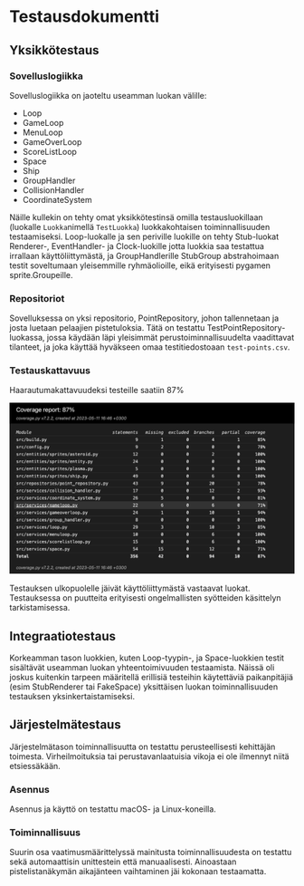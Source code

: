 # Testausdokumentti

## Yksikkötestaus

### Sovelluslogiikka

Sovelluslogiikka on jaoteltu useamman luokan välille:
- Loop
- GameLoop
- MenuLoop
- GameOverLoop
- ScoreListLoop
- Space
- Ship
- GroupHandler
- CollisionHandler
- CoordinateSystem

Näille kullekin on tehty omat yksikkötestinsä omilla testausluokillaan (luokalle `Luokka`nimellä `TestLuokka`) luokkakohtaisen toiminnallisuuden testaamiseksi. Loop-luokalle ja sen periville luokille on tehty Stub-luokat Renderer-, EventHandler- ja Clock-luokille jotta luokkia saa testattua irrallaan käyttöliittymästä, ja GroupHandlerille StubGroup abstrahoimaan testit soveltumaan yleisemmille ryhmäolioille, eikä erityisesti pygamen sprite.Groupeille.

### Repositoriot

Sovelluksessa on yksi repositorio, PointRepository, johon tallennetaan ja josta luetaan pelaajien pistetuloksia. Tätä on testattu TestPointRepository-luokassa, jossa käydään läpi yleisimmät perustoiminnallisuudelta vaadittavat tilanteet, ja joka käyttää hyväkseen omaa testitiedostoaan `test-points.csv`.  

### Testauskattavuus

Haarautumakattavuudeksi testeille saatiin 87%

![](./kuvat/coverage-report.png)

Testauksen ulkopuolelle jäivät käyttöliittymästä vastaavat luokat. Testauksessa on puutteita erityisesti ongelmallisten syötteiden käsittelyn tarkistamisessa.

## Integraatiotestaus

Korkeamman tason luokkien, kuten Loop-tyypin-, ja Space-luokkien testit sisältävät useamman luokan yhteentoimivuuden testaamista. Näissä oli joskus kuitenkin tarpeen määritellä erillisiä testeihin käytettäviä paikanpitäjiä (esim StubRenderer tai FakeSpace) yksittäisen luokan toiminnallisuuden testauksen yksinkertaistamiseksi.

## Järjestelmätestaus

Järjestelmätason toiminnallisuutta on testattu perusteellisesti kehittäjän toimesta. Virheilmoituksia tai perustavanlaatuisia vikoja ei ole ilmennyt niitä etsiessäkään. 

### Asennus

Asennus ja käyttö on testattu macOS- ja Linux-koneilla. 

### Toiminnallisuus

Suurin osa vaatimusmäärittelyssä mainitusta toiminnallisuudesta on testattu sekä automaattisin unittestein että manuaalisesti. Ainoastaan pistelistanäkymän aikajänteen vaihtaminen jäi kokonaan testaamatta.
